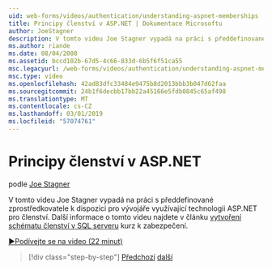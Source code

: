 ```yaml
---
uid: web-forms/videos/authentication/understanding-aspnet-memberships
title: Principy členství v ASP.NET | Dokumentace Microsoftu
author: JoeStagner
description: V tomto videu Joe Stagner vypadá na práci s předdefinované zprostředkovatele k dispozici pro vývojáře využívající technologii ASP.NET pro členství. Další informace o Tent...
ms.author: riande
ms.date: 08/04/2008
ms.assetid: bccd102b-67d5-4c66-833d-6b5f6f51ca55
msc.legacyurl: /web-forms/videos/authentication/understanding-aspnet-memberships
msc.type: video
ms.openlocfilehash: 42ad83dfc33484e9475b8d2013bbb3b047d62faa
ms.sourcegitcommit: 24b1f6decbb17bb22a45166e5fdb0845c65af498
ms.translationtype: MT
ms.contentlocale: cs-CZ
ms.lasthandoff: 03/01/2019
ms.locfileid: "57074761"
---
```

<a name="understanding-aspnet-memberships"></a>Principy členství v ASP.NET
====================
podle [Joe Stagner](https://github.com/JoeStagner)

V tomto videu Joe Stagner vypadá na práci s předdefinované zprostředkovatele k dispozici pro vývojáře využívající technologii ASP.NET pro členství. Další informace o tomto videu najdete v článku [vytvoření schématu členství v SQL serveru](../../overview/older-versions-security/membership/creating-the-membership-schema-in-sql-server-vb.md) kurz k zabezpečení.

[&#9654;Podívejte se na video (22 minut)](https://channel9.msdn.com/Blogs/ASP-NET-Site-Videos/understanding-aspnet-memberships)

> [!div class="step-by-step"]
> [Předchozí](use-custom-principal-objects.md)
> [další](configuring-sql-to-work-with-membership-schemas.md)
